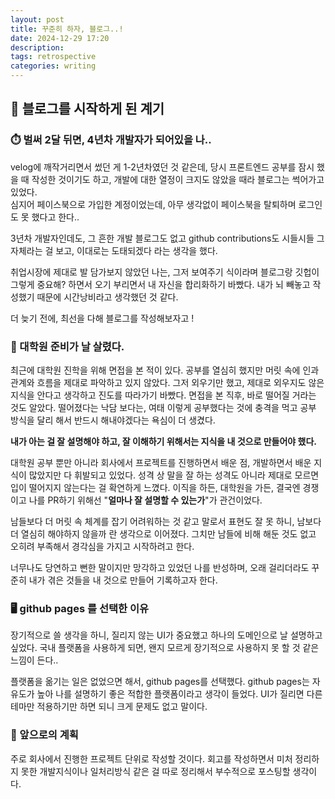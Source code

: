 ```yaml
---
layout: post
title: 꾸준히 하자, 블로그..!
date: 2024-12-29 17:20
description:
tags: retrospective
categories: writing
---
```


## 📝 블로그를 시작하게 된 계기

### ⏱️ 벌써 2달 뒤면, 4년차 개발자가 되어있을 나..

velog에 깨작거리면서 썼던 게 1-2년차였던 것 같은데, 당시 프론트엔드 공부를 잠시 했을 때 작성한 것이기도 하고, 개발에 대한 열정이 크지도 않았을 때라 블로그는 썩어가고 있었다.  
심지어 페이스북으로 가입한 계정이었는데, 아무 생각없이 페이스북을 탈퇴하며 로그인도 못 했다고 한다..

3년차 개발자인데도, 그 흔한 개발 블로그도 없고 github contributions도 시들시들 그 자체라는 걸 보고, 이대로는 도태되겠다 라는 생각을 했다.

취업시장에 제대로 발 담가보지 않았던 나는, 그저 보여주기 식이라며 블로그랑 깃헙이 그렇게 중요해? 하면서 오기 부리면서 내 자신을 합리화하기 바빴다.
내가 뇌 빼놓고 작성했기 때문에 시간낭비라고 생각했던 것 같다. 

더 늦기 전에, 최선을 다해 블로그를 작성해보자고 !

### 🙊 대학원 준비가 날 살렸다.

최근에 대학원 진학을 위해 면접을 본 적이 있다. 공부를 열심히 했지만 머릿 속에 인과관계와 흐름을 제대로 파악하고 있지 않았다. 그저 외우기만 했고, 제대로 외우지도 않은 지식을 안다고 생각하고 진도를 따라가기 바빴다.
면접을 본 직후, 바로 떨어질 거라는 것도 알았다. 떨어졌다는 낙담 보다는, 여태 이렇게 공부했다는 것에 충격을 먹고 공부 방식을 달리 해서 반드시 해내야겠다는 욕심이 더 생겼다.

**내가 아는 걸 잘 설명해야 하고, 잘 이해하기 위해서는 지식을 내 것으로 만들어야 했다.**

대학원 공부 뿐만 아니라 회사에서 프로젝트를 진행하면서 배운 점, 개발하면서 배운 지식이 많았지만 다 휘발되고 있었다.
성격 상 말을 잘 하는 성격도 아니라 제대로 모르면 입이 떨어지지 않는다는 걸 확연하게 느꼈다. 이직을 하든, 대학원을 가든, 결국엔 경쟁이고 나를 PR하기 위해선 "**얼마나 잘 설명할 수 있는가**"가 관건이었다.

남들보다 더 머릿 속 체계를 잡기 어려워하는 것 같고 말로서 표현도 잘 못 하니, 남보다 더 열심히 해야하지 않을까 란 생각으로 이어졌다. 그치만 남들에 비해 해둔 것도 없고 오히려 부족해서 경각심을 가지고 시작하려고 한다.

너무나도 당연하고 뻔한 말이지만 망각하고 있었던 나를 반성하며, 오래 걸리더라도 꾸준히 내가 겪은 것들을 내 것으로 만들어 기록하고자 한다.

### 🖥️ github pages 를 선택한 이유

장기적으로 쓸 생각을 하니, 질리지 않는 UI가 중요했고 하나의 도메인으로 날 설명하고 싶었다.
국내 플랫폼을 사용하게 되면, 왠지 모르게 장기적으로 사용하지 못 할 것 같은 느낌이 든다..

플랫폼을 옮기는 일은 없었으면 해서, github pages를 선택했다. github pages는 자유도가 높아 나를 설명하기 좋은 적합한 플랫폼이라고 생각이 들었다.
UI가 질리면 다른 테마만 적용하기만 하면 되니 크게 문제도 없고 말이다.

### 📍 앞으로의 계획

주로 회사에서 진행한 프로젝트 단위로 작성할 것이다. 회고를 작성하면서 미처 정리하지 못한 개발지식이나 일처리방식 같은 걸 따로 정리해서 부수적으로 포스팅할 생각이다.
